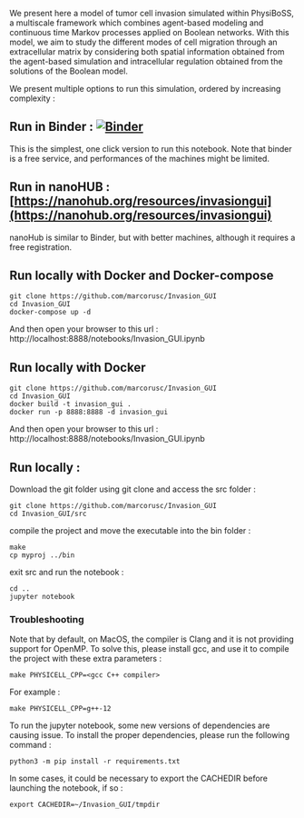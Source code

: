 We present here a model of tumor cell invasion simulated within PhysiBoSS, a multiscale framework which combines agent-based  modeling and continuous time Markov processes applied on Boolean networks. With this model, we aim to study the different modes of cell migration through an extracellular matrix by considering both spatial information obtained from the agent-based simulation and intracellular regulation obtained from the solutions of the Boolean model.

We present multiple options to run this simulation, ordered by increasing complexity :

## Run in Binder : [![Binder](https://mybinder.org/badge_logo.svg)](https://mybinder.org/v2/gh/marcorusc/Invasion_GUI/master?labpath=Invasion_GUI.ipynb)

This is the simplest, one click version to run this notebook. Note that binder is a free service, and performances of the machines might be limited. 

## Run in nanoHUB : [https://nanohub.org/resources/invasiongui](https://nanohub.org/resources/invasiongui)

nanoHub is similar to Binder, but with better machines, although it requires a free registration.

## Run locally with Docker and Docker-compose
```
git clone https://github.com/marcorusc/Invasion_GUI
cd Invasion_GUI
docker-compose up -d
```

And then open your browser to this url : http://localhost:8888/notebooks/Invasion_GUI.ipynb

## Run locally with Docker
```
git clone https://github.com/marcorusc/Invasion_GUI
cd Invasion_GUI
docker build -t invasion_gui .
docker run -p 8888:8888 -d invasion_gui
```
And then open your browser to this url : http://localhost:8888/notebooks/Invasion_GUI.ipynb

## Run locally :

Download the git folder using git clone and access the src folder :

```
git clone https://github.com/marcorusc/Invasion_GUI
cd Invasion_GUI/src
```
compile the project and move the executable into the bin folder :

```
make
cp myproj ../bin
```

exit src and run the notebook :

```
cd ..
jupyter notebook
```

### Troubleshooting

Note that by default, on MacOS, the compiler is Clang and it is not providing support for OpenMP. To solve this, please install gcc, and use it to compile the project with these extra parameters : 

```
make PHYSICELL_CPP=<gcc C++ compiler>
```

For example : 
``` 
make PHYSICELL_CPP=g++-12
```

To run the jupyter notebook, some new versions of dependencies are causing issue. To install the proper dependencies, please run the following command : 

```
python3 -m pip install -r requirements.txt
```


In some cases, it could be necessary to export the CACHEDIR before launching the notebook, if so :

```
export CACHEDIR=~/Invasion_GUI/tmpdir
```
